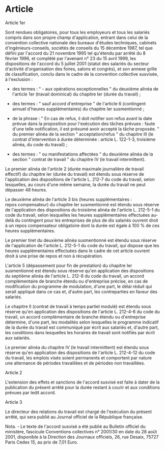 # Article

  
 Article 1er  
  
 Sont rendues obligatoires, pour tous les employeurs et tous les salariés compris dans son propre champ d'application, entrant dans celui de la convention collective nationale des bureaux d'études techniques, cabinets d'ingénieurs-conseils, sociétés de conseils du 15 décembre 1987, tel que défini par l'accord du 21 novembre 1995 tel qu'étendu par arrêté du 8 février 1996, et complété par l'avenant n° 23 du 15 avril 1999, les dispositions de l'accord du 5 juillet 2001 (statut des salariés du secteur d'activité d'organisation des foires, salons et congrès), et son annexe grille de classification, conclu dans le cadre de la convention collective susvisée, à l'exclusion :  
  
 - des termes : " - aux opérations exceptionnelles " du deuxième alinéa de l'article 1er (travail dominical) du chapitre Ier (durée du travail) ;  
  
 - des termes : " sauf accord d'entreprise " de l'article 6 (contingent annuel d'heures supplémentaires) du chapitre Ier susmentionné ;  
  
 - de la phrase : " En cas de refus, il doit notifier son refus avant la date prévue dans la proposition pour l'exécution des tâches prévues : faute d'une telle notification, il est présumé avoir accepté la tâche proposée. " du premier alinéa de la section " acceptation/refus " du chapitre III (le contrat d'intervention à durée déterminée : article L. 122-1-3, troisième alinéa, du code du travail) ;  
  
 - des termes : " ou manifestations affectées " du deuxième alinéa de la section " contrat de travail " du chapitre IV (le travail intermittent).  
  
 Le premier alinéa de l'article 2 (durée maximale journalière de travail effectif) du chapitre Ier (durée du travail) est étendu sous réserve de l'application des dispositions de l'article L. 212-7 du code du travail, selon lesquelles, au cours d'une même semaine, la durée du travail ne peut dépasser 48 heures.  
  
 Le deuxième alinéa de l'article 3 bis (heures supplémentaires :  
 repos compensateur) du chapitre Ier susmentionné est étendu sous réserve de l'application des dispositions du troisième alinéa de l'article L. 212-5-1 du code du travail, selon lesquelles les heures supplémentaires effectuées au-delà du contingent pour les entreprises de plus de dix salariés ouvrent droit à un repos compensateur obligatoire dont la durée est égale à 100 % de ces heures supplémentaires.  
  
 Le premier tiret du deuxième alinéa susmentionné est étendu sous réserve de l'application de l'article L. 212-5-1 du code du travail, qui dispose que les heures supplémentaires effectuées dans le cadre de cet article ouvrent droit à une prise de repos et non à récupération.  
  
 L'article 5 (dépassement pour fin de prestation) du chapitre Ier susmentionné est étendu sous réserve qu'en application des dispositions du septième alinéa de l'article L. 212-8 du code du travail, un accord complémentaire de branche étendu ou d'entreprise précise, en cas de modification du programme de modulation, d'une part, le délai réduit qui serait appliqué dans ce cas et, d'autre part, les contreparties en faveur des salariés.  
  
 Le chapitre II (contrat de travail à temps partiel modulé) est étendu sous réserve qu'en application des dispositions de l'article L. 212-4-6 du code du travail, un accord complémentaire de branche étendu ou d'entreprise détermine, d'une part, les modalités selon lesquelles le programme indicatif de la durée du travail est communiqué par écrit aux salariés et, d'autre part, les conditions dans lesquelles les horaires de travail sont notifiés par écrit aux salariés.  
  
 Le premier alinéa du chapitre IV (le travail intermittent) est étendu sous réserve qu'en application des dispositions de l'article L. 212-4-12 du code du travail, les emplois visés soient permanents et comportent par nature une alternance de périodes travaillées et de périodes non travaillées.  
  
 Article 2  
  
 L'extension des effets et sanctions de l'accord susvisé est faite à dater de la publication du présent arrêté pour la durée restant à courir et aux conditions prévues par ledit accord.  
  
 Article 3  
  
 Le directeur des relations du travail est chargé de l'exécution du présent arrêté, qui sera publié au Journal officiel de la République française.  
  
 Nota. - Le texte de l'accord susvisé a été publié au Bulletin officiel du ministère, fascicule Conventions collectives n° 2001/30 en date du 28 août 2001, disponible à la Direction des Journaux officiels, 26, rue Desaix, 75727 Paris Cedex 15, au prix de 7,01 Euro.  
